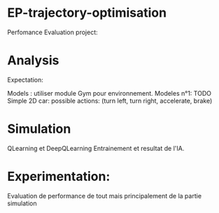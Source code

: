 # EP-trajectory-optimisation

Perfomance Evaluation project:

# Analysis
Expectation:

Models :
  utiliser module Gym pour environnement.
  Modeles n°1:
    TODO
    Simple 2D car: possible actions: (turn left, turn right, accelerate, brake)

# Simulation
QLearning et DeepQLearning
Entrainement et resultat de l'IA.

# Experimentation:
Evaluation de performance de tout mais principalement de la partie simulation
